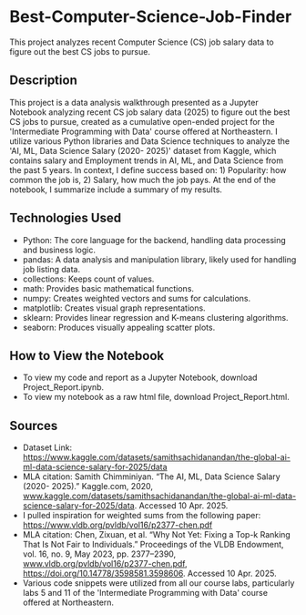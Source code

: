 # Best-Computer-Science-Job-Finder

This project analyzes recent Computer Science (CS) job salary data to figure out the best CS jobs to pursue. 

## Description
This project is a data analysis walkthrough presented as a Jupyter Notebook analyzing recent CS job salary data (2025) to figure out the best CS jobs to pursue, created as a cumulative open-ended project for the 'Intermediate Programming with Data' course offered at Northeastern. I utilize various Python libraries and Data Science techniques to analyze the 'AI, ML, Data Science Salary (2020- 2025)' dataset from Kaggle, which contains salary and Employment trends in AI, ML, and Data Science from the past 5 years. In context, I define success based on: 1) Popularity: how common the job is, 2) Salary, how much the job pays. At the end of the notebook, I summarize include a summary of my results.
  
## Technologies Used
* Python: The core language for the backend, handling data processing and business logic.
* pandas: A data analysis and manipulation library, likely used for handling job listing data.
* collections: Keeps count of values.
* math: Provides basic mathematical functions.
* numpy: Creates weighted vectors and sums for calculations.
* matplotlib: Creates visual graph representations.
* sklearn: Provides linear regression and K-means clustering algorithms.
* seaborn: Produces visually appealing scatter plots.

## How to View the Notebook

* To view my code and report as a Jupyter Notebook, download Project_Report.ipynb.
* To view my notebook  as a raw html file, download Project_Report.html.

## Sources

* Dataset Link: https://www.kaggle.com/datasets/samithsachidanandan/the-global-ai-ml-data-science-salary-for-2025/data
* MLA citation: Samith Chimminiyan. “The AI, ML, Data Science Salary (2020- 2025).” Kaggle.com, 2020, www.kaggle.com/datasets/samithsachidanandan/the-global-ai-ml-data-science-salary-for-2025/data. Accessed 10 Apr. 2025.
* I pulled inspiration for weighted sums from the following paper: https://www.vldb.org/pvldb/vol16/p2377-chen.pdf
* MLA citation: Chen, Zixuan, et al. “Why Not Yet: Fixing a Top-k Ranking That Is Not Fair to Individuals.” Proceedings of the VLDB Endowment, vol. 16, no. 9, May 2023, pp. 2377–2390, www.vldb.org/pvldb/vol16/p2377-chen.pdf, https://doi.org/10.14778/3598581.3598606. Accessed 10 Apr. 2025.
* Various code snippets were utilized from all our course labs, particularly labs 5 and 11 of the 'Intermediate Programming with Data' course offered at Northeastern.
